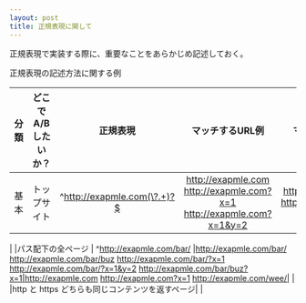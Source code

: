 ```yaml
---
layout: post
title: 正規表現に関して
---
```


正規表現で実装する際に、重要なことをあらかじめ記述しておく。

正規表現の記述方法に関する例

|分類|どこでA/Bしたいか？|          正規表現         |マッチするURL例|マッチしないURL例|
|:--:|:-----------------:|:-------------------------:|:-------------:|:---------------:|
|基本|    トップサイト   |^http://exapmle.com(\?.+)?$|http://exapmle.com  http://exapmle.com?x=1  http://exapmle.com?x=1&y=2|http://exapmle.com/bar  http://exapmle.com/bar?x=1|

|    |パス配下の全ページ | ^http://exapmle.com/bar/  |http://exapmle.com/bar/  http://exapmle.com/bar/buz  http://exapmle.com/bar/?x=1  http://exapmle.com/bar/?x=1&y=2  http://exapmle.com/bar/buz?x=1|http://exapmle.com  http://exapmle.com?x=1  http://exapmle.com/wee/|
|    |http と https どちらも同じコンテンツを返すページ| |

